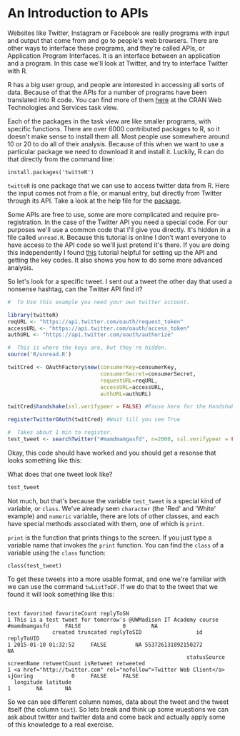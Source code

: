 An Introduction to APIs
========================================================

Websites like Twitter, Instagram or Facebook are really programs with input and output that come from and go to people's web browsers.  There are other ways to interface these programs, and they're called APIs, or Application Program Interfaces.  It is an interface between an application and a program.  In this case we'll look at Twitter, and try to interface Twitter with R.

R has a big user group, and people are interested in accessing all sorts of data.  Because of that the APIs for a number of programs have been translated into R code.  You can find more of them [here](http://cran.r-project.org/web/views/WebTechnologies.html) at the CRAN Web Technologies and Services task view.

Each of the packages in the task view are like smaller programs, with specific functions.  There are over 6000 contributed packages to R, so it doesn't make sense to install them all.  Most people use somewhere around 10 or 20 to do all of their analysis.  Because of this when we want to use a particular package we need to download it and install it.  Luckily, R can do that directly from the command line:

```{}
install.packages('twitteR')
```

`twitteR` is one package that we can use to access twitter data from R.  Here the input comes not from a file, or manual entry, but directly from Twitter through its API.  Take a look at the help file for the [package](http://cran.r-project.org/web/packages/twitteR/twitteR.pdf).

Some APIs are free to use, some are more complicated and require pre-registration.  In the case of the Twitter API you need a special code.  For our purposes we'll use a common code that I'll give you directly.  It's hidden in a file called `unread.R`.  Because this tutorial is online I don't want everyone to have access to the API code so we'll just pretend it's there.  If you are doing this independently I found [this](http://bogdanrau.com/blog/collecting-tweets-using-r-and-the-twitter-search-api/) tutorial helpful for setting up the API and getting the key codes.  It also shows you how to do some more advanced analysis.

So let's look for a specific tweet.  I sent out a tweet the other day that used a nonsense hashtag, can the Twitter API find it?


```r
#  To Use this example you need your own twitter account.

library(twitteR)
reqURL <- "https://api.twitter.com/oauth/request_token"
accessURL <- "https://api.twitter.com/oauth/access_token"
authURL <- "https://api.twitter.com/oauth/authorize"

#  This is where the keys are, but they're hidden.
source('R/unread.R')

twitCred <- OAuthFactory$new(consumerKey=consumerKey,
                             consumerSecret=consumerSecret,
                             requestURL=reqURL,
                             accessURL=accessURL,
                             authURL=authURL)

twitCred$handshake(ssl.verifypeer = FALSE) #Pause here for the Handshake Pin Code

registerTwitterOAuth(twitCred) #Wait till you see True

#  Takes about 1 min to register.
test_tweet <- searchTwitter("#mamdmamgasfd", n=2000, ssl.verifypeer = FALSE) #Get the Tweets
```

Okay, this code should have worked and you should get a resonse that looks something like this:



What does that one tweet look like?


```r
test_tweet
```

Not much, but that's because the variable `test_tweet` is a special kind of variable, or `class`.  We've already seen `character` (the 'Red' and 'White' example) and `numeric` variable, there are lots of other classes, and each have special methods associated with them, one of which is `print`.

`print` is the function that prints things to the screen.  If you just type a variable name that invokes the `print` function.  You can find the `class` of a variable using the `class` function:

```{}
class(test_tweet)
```

To get these tweets into a more usable format, and one we're familiar with we can use the command `twListToDF`.  If we do that to the tweet that we found it will look something like this:

```{}
                                                                            text favorited favoriteCount replyToSN
1 This is a test tweet for tomorrow's @UWMadison IT Academy course #mamdmamgasfd     FALSE             0        NA
              created truncated replyToSID                 id replyToUID
1 2015-01-10 01:32:52     FALSE         NA 553726131892150272         NA
                                                        statusSource screenName retweetCount isRetweet retweeted
1 <a href="http://twitter.com" rel="nofollow">Twitter Web Client</a>   sjGoring            0     FALSE     FALSE
  longitude latitude
1        NA       NA
```

So we can see different column names, data about the tweet and the tweet itself (the column `text`).  So lets break and think up some wuestions we can ask about twitter and twitter data and come back and actually apply some of this knowledge to a real exercise.
